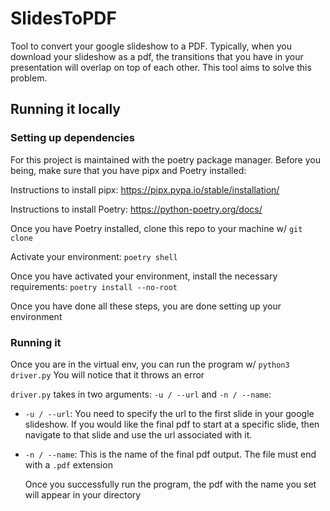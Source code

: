 # SlidesToPDF

Tool to convert your google slideshow to a PDF. Typically, when you download your slideshow as a pdf, the transitions that you have in your presentation will overlap on top of each other. This tool aims to solve this problem.

## Running it locally

### Setting up dependencies

For this project is maintained with the poetry package manager. Before you being, make sure that you have pipx and Poetry installed:

Instructions to install pipx: https://pipx.pypa.io/stable/installation/

Instructions to install Poetry: https://python-poetry.org/docs/

Once you have Poetry installed, clone this repo to your machine w/ `git clone`

Activate your environment: `poetry shell`

Once you have activated your environment, install the necessary requirements:
`poetry install --no-root` 

Once you have done all these steps, you are done setting up your environment

### Running it

Once you are in the virtual env, you can run the program w/ `python3 driver.py` You will notice that it throws an error

`driver.py` takes in two arguments: `-u / --url` and `-n / --name`:
- `-u / --url`: You need to specify the url to the first slide in your google slideshow. If you would like the final pdf to start at a specific slide, then navigate to that slide and use the url associated with it.
- `-n / --name`: This is the name of the final pdf output. The file must end with a `.pdf` extension

  Once you successfully run the program, the pdf with the name you set will appear in your directory
